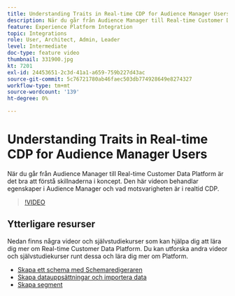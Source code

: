```yaml
---
title: Understanding Traits in Real-time CDP for Audience Manager Users
description: När du går från Audience Manager till Real-time Customer Data Platform är det bra att förstå skillnaderna i koncept. Den här videon behandlar egenskaper i Audience Manager och vad motsvarigheten är i realtid CDP.
feature: Experience Platform Integration
topic: Integrations
role: User, Architect, Admin, Leader
level: Intermediate
doc-type: feature video
thumbnail: 331900.jpg
kt: 7201
exl-id: 24453651-2c3d-41a1-a659-759b227d43ac
source-git-commit: 5c76721780ab46faec503db774928649e8274327
workflow-type: tm+mt
source-wordcount: '139'
ht-degree: 0%

---
```


# Understanding Traits in Real-time CDP for Audience Manager Users

När du går från Audience Manager till Real-time Customer Data Platform är det bra att förstå skillnaderna i koncept. Den här videon behandlar egenskaper i Audience Manager och vad motsvarigheten är i realtid CDP.

>[!VIDEO](https://video.tv.adobe.com/v/331900/?quality=12&learn=on)

## Ytterligare resurser

Nedan finns några videor och självstudiekurser som kan hjälpa dig att lära dig mer om Real-time Customer Data Platform. Du kan utforska andra videor och självstudiekurser runt dessa och lära dig mer om Platform.

* [Skapa ett schema med Schemaredigeraren](https://experienceleague.adobe.com/docs/experience-platform/xdm/tutorials/create-schema-ui.html?lang=sv-SE#getting-started)
* [Skapa datauppsättningar och importera data](https://experienceleague.adobe.com/docs/platform-learn/tutorials/data-ingestion/create-datasets-and-ingest-data.html?lang=sv-SE#data-ingestion)
* [Skapa segment](https://experienceleague.adobe.com/docs/platform-learn/tutorials/segments/create-segments.html?lang=sv-SE#segments)
